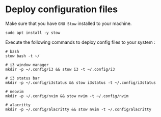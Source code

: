 # Deploy configuration files

Make sure that you have `GNU Stow` installed to your machine.

```shell
sudo apt install -y stow
```

Execute the following commands to deploy config files to your system :

```shell
# bash 
stow bash -t ~/

# i3 window manager
mkdir -p ~/.config/i3 && stow i3 -t ~/.config/i3

# i3 status bar
mkdir -p ~/.config/i3status && stow i3status -t ~/.config/i3status

# neovim
mkdir -p ~/.config/nvim && stow nvim -t ~/.config/nvim

# alacritty
mkdir -p ~/.config/alacritty && stow nvim -t ~/.config/alacritty
```

